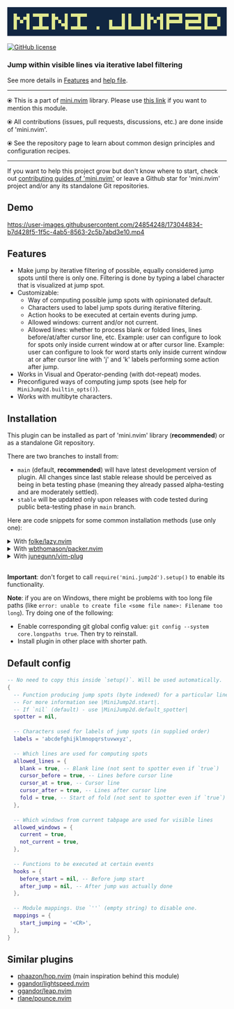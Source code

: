 <img src="https://github.com/echasnovski/media/blob/main/mini.nvim/logo/logo_jump2d.png" style="width: 100%; max-height: 10em"/>

<!-- badges: start -->
[![GitHub license](https://badgen.net/github/license/echasnovski/mini.nvim)](https://github.com/echasnovski/mini.nvim/blob/main/LICENSE)
<!-- badges: end -->

### Jump  within visible lines via iterative label filtering

See more details in [Features](#features) and [help file](doc/mini-jump2d.txt).

---

⦿ This is a part of [mini.nvim](https://github.com/echasnovski/mini.nvim) library. Please use [this link](https://github.com/echasnovski/mini.nvim/blob/main/README.md) if you want to mention this module.

⦿ All contributions (issues, pull requests, discussions, etc.) are done inside of 'mini.nvim'.

⦿ See the repository page to learn about common design principles and configuration recipes.

---

If you want to help this project grow but don't know where to start, check out [contributing guides of 'mini.nvim'](https://github.com/echasnovski/mini.nvim/blob/main/CONTRIBUTING.md) or leave a Github star for 'mini.nvim' project and/or any its standalone Git repositories.

## Demo

https://user-images.githubusercontent.com/24854248/173044834-b7d428f5-1f5c-4ab5-8563-2c5b7abd3e10.mp4

## Features

- Make jump by iterative filtering of possible, equally considered jump spots until there is only one. Filtering is done by typing a label character that is visualized at jump spot.
- Customizable:
    - Way of computing possible jump spots with opinionated default.
    - Characters used to label jump spots during iterative filtering.
    - Action hooks to be executed at certain events during jump.
    - Allowed windows: current and/or not current.
    - Allowed lines: whether to process blank or folded lines, lines before/at/after cursor line, etc. Example: user can configure to look for spots only inside current window at or after cursor line.
    Example: user can configure to look for word starts only inside current window at or after cursor line with 'j' and 'k' labels performing some action after jump.
- Works in Visual and Operator-pending (with dot-repeat) modes.
- Preconfigured ways of computing jump spots (see help for `MiniJump2d.builtin_opts()`).
- Works with multibyte characters.

## Installation

This plugin can be installed as part of 'mini.nvim' library (**recommended**) or as a standalone Git repository.

There are two branches to install from:

- `main` (default, **recommended**) will have latest development version of plugin. All changes since last stable release should be perceived as being in beta testing phase (meaning they already passed alpha-testing and are moderately settled).
- `stable` will be updated only upon releases with code tested during public beta-testing phase in `main` branch.

Here are code snippets for some common installation methods (use only one):

<details>
<summary>With <a href="https://github.com/folke/lazy.nvim">folke/lazy.nvim</a></summary>
<table>
    <thead>
        <tr>
            <th>Github repo</th>
            <th>Branch</th> <th>Code snippet</th>
        </tr>
    </thead>
    <tbody>
        <tr>
            <td rowspan=2>'mini.nvim' library</td>
            <td>Main</td> <td><code>{ 'echasnovski/mini.nvim', version = false },</code></td>
        </tr>
        <tr>
            <td>Stable</td> <td><code>{ 'echasnovski/mini.nvim', version = '*' },</code></td>
        </tr>
        <tr>
            <td rowspan=2>Standalone plugin</td>
            <td>Main</td> <td><code>{ 'echasnovski/mini.jump2d', version = false },</code></td>
        </tr>
        <tr>
            <td>Stable</td> <td><code>{ 'echasnovski/mini.jump2d', version = '*' },</code></td>
        </tr>
    </tbody>
</table>
</details>

<details>
<summary>With <a href="https://github.com/wbthomason/packer.nvim">wbthomason/packer.nvim</a></summary>
<table>
    <thead>
        <tr>
            <th>Github repo</th>
            <th>Branch</th> <th>Code snippet</th>
        </tr>
    </thead>
    <tbody>
        <tr>
            <td rowspan=2>'mini.nvim' library</td>
            <td>Main</td> <td><code>use 'echasnovski/mini.nvim'</code></td>
        </tr>
        <tr>
            <td>Stable</td> <td><code>use { 'echasnovski/mini.nvim', branch = 'stable' }</code></td>
        </tr>
        <tr>
            <td rowspan=2>Standalone plugin</td> <td>Main</td> <td><code>use 'echasnovski/mini.jump2d'</code></td>
        </tr>
        <tr>
            <td>Stable</td> <td><code>use { 'echasnovski/mini.jump2d', branch = 'stable' }</code></td>
        </tr>
    </tbody>
</table>
</details>

<details>
<summary>With <a href="https://github.com/junegunn/vim-plug">junegunn/vim-plug</a></summary>
<table>
    <thead>
        <tr>
            <th>Github repo</th>
            <th>Branch</th> <th>Code snippet</th>
        </tr>
    </thead>
    <tbody>
        <tr>
            <td rowspan=2>'mini.nvim' library</td>
            <td>Main</td> <td><code>Plug 'echasnovski/mini.nvim'</code></td>
        </tr>
        <tr>
            <td>Stable</td> <td><code>Plug 'echasnovski/mini.nvim', { 'branch': 'stable' }</code></td>
        </tr>
        <tr>
            <td rowspan=2>Standalone plugin</td> <td>Main</td> <td><code>Plug 'echasnovski/mini.jump2d'</code></td>
        </tr>
        <tr>
            <td>Stable</td> <td><code>Plug 'echasnovski/mini.jump2d', { 'branch': 'stable' }</code></td>
        </tr>
    </tbody>
</table>
</details>

<br>

**Important**: don't forget to call `require('mini.jump2d').setup()` to enable its functionality.

**Note**: if you are on Windows, there might be problems with too long file paths (like `error: unable to create file <some file name>: Filename too long`). Try doing one of the following:
- Enable corresponding git global config value: `git config --system core.longpaths true`. Then try to reinstall.
- Install plugin in other place with shorter path.

## Default config

```lua
-- No need to copy this inside `setup()`. Will be used automatically.
{
  -- Function producing jump spots (byte indexed) for a particular line.
  -- For more information see |MiniJump2d.start|.
  -- If `nil` (default) - use |MiniJump2d.default_spotter|
  spotter = nil,

  -- Characters used for labels of jump spots (in supplied order)
  labels = 'abcdefghijklmnopqrstuvwxyz',

  -- Which lines are used for computing spots
  allowed_lines = {
    blank = true, -- Blank line (not sent to spotter even if `true`)
    cursor_before = true, -- Lines before cursor line
    cursor_at = true, -- Cursor line
    cursor_after = true, -- Lines after cursor line
    fold = true, -- Start of fold (not sent to spotter even if `true`)
  },

  -- Which windows from current tabpage are used for visible lines
  allowed_windows = {
    current = true,
    not_current = true,
  },

  -- Functions to be executed at certain events
  hooks = {
    before_start = nil, -- Before jump start
    after_jump = nil, -- After jump was actually done
  },

  -- Module mappings. Use `''` (empty string) to disable one.
  mappings = {
    start_jumping = '<CR>',
  },
}
```

## Similar plugins

- [phaazon/hop.nvim](https://github.com/phaazon/hop.nvim) (main inspiration behind this module)
- [ggandor/lightspeed.nvim](https://github.com/ggandor/lightspeed.nvim)
- [ggandor/leap.nvim](https://github.com/ggandor/leap.nvim)
- [rlane/pounce.nvim](https://github.com/rlane/pounce.nvim)
